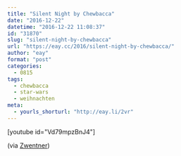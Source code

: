 ```yaml
---
title: "Silent Night by Chewbacca"
date: "2016-12-22"
datetime: "2016-12-22 11:08:37"
id: "31870"
slug: "silent-night-by-chewbacca"
url: "https://eay.cc/2016/silent-night-by-chewbacca/"
author: "eay"
format: "post"
categories:
  - 0815
tags:
  - chewbacca
  - star-wars
  - weihnachten
meta:
  - yourls_shorturl: "http://eay.li/2vr"
---
```


\[youtube id="Vd79mpzBnJ4"\]

(via [Zwentner](http://www.zwentner.com/silent-night-by-chewbacca/))
